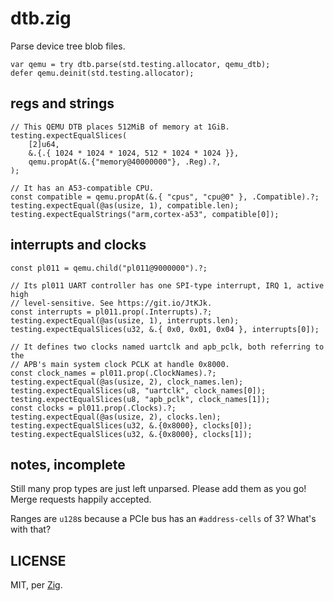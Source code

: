 # dtb.zig

Parse device tree blob files.

```zig
var qemu = try dtb.parse(std.testing.allocator, qemu_dtb);
defer qemu.deinit(std.testing.allocator);
```

## regs and strings

```zig
// This QEMU DTB places 512MiB of memory at 1GiB.
testing.expectEqualSlices(
    [2]u64,
    &.{.{ 1024 * 1024 * 1024, 512 * 1024 * 1024 }},
    qemu.propAt(&.{"memory@40000000"}, .Reg).?,
);

// It has an A53-compatible CPU.
const compatible = qemu.propAt(&.{ "cpus", "cpu@0" }, .Compatible).?;
testing.expectEqual(@as(usize, 1), compatible.len);
testing.expectEqualStrings("arm,cortex-a53", compatible[0]);
```

## interrupts and clocks

```zig
const pl011 = qemu.child("pl011@9000000").?;

// Its pl011 UART controller has one SPI-type interrupt, IRQ 1, active high
// level-sensitive. See https://git.io/JtKJk.
const interrupts = pl011.prop(.Interrupts).?;
testing.expectEqual(@as(usize, 1), interrupts.len);
testing.expectEqualSlices(u32, &.{ 0x0, 0x01, 0x04 }, interrupts[0]);

// It defines two clocks named uartclk and apb_pclk, both referring to the
// APB's main system clock PCLK at handle 0x8000.
const clock_names = pl011.prop(.ClockNames).?;
testing.expectEqual(@as(usize, 2), clock_names.len);
testing.expectEqualSlices(u8, "uartclk", clock_names[0]);
testing.expectEqualSlices(u8, "apb_pclk", clock_names[1]);
const clocks = pl011.prop(.Clocks).?;
testing.expectEqual(@as(usize, 2), clocks.len);
testing.expectEqualSlices(u32, &.{0x8000}, clocks[0]);
testing.expectEqualSlices(u32, &.{0x8000}, clocks[1]);
```

## notes, incomplete

Still many prop types are just left unparsed. Please add them as you go! Merge requests happily accepted.

Ranges are `u128`s because a PCIe bus has an `#address-cells` of 3? What's with that?

## LICENSE

MIT, per [Zig](https://github.com/ziglang/zig).
